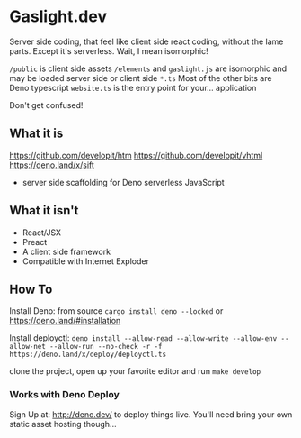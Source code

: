 # Gaslight.dev

Server side coding, that feel like client side react coding, without the lame parts. Except it's serverless. Wait, I mean isomorphic!

`/public` is client side assets
`/elements` and `gaslight.js` are isomorphic and may be loaded server side or client side
`*.ts` Most of the other bits are Deno typescript
`website.ts` is the entry point for your… application

Don't get confused!

## What it is

https://github.com/developit/htm
https://github.com/developit/vhtml
https://deno.land/x/sift

* server side scaffolding for Deno serverless JavaScript

## What it isn't 

* React/JSX
* Preact
* A client side framework
* Compatible with Internet Exploder

## How To

Install Deno: from source `cargo install deno --locked` or https://deno.land/#installation

Install deployctl: `deno install --allow-read --allow-write --allow-env --allow-net --allow-run --no-check -r -f https://deno.land/x/deploy/deployctl.ts`

clone the project, open up your favorite editor and run `make develop`

### Works with Deno Deploy

Sign Up at: http://deno.dev/ to deploy things live.
You'll need bring your own static asset hosting though...
